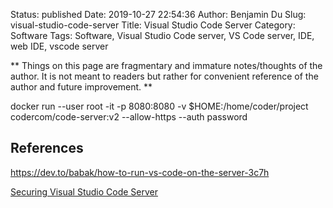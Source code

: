 Status: published
Date: 2019-10-27 22:54:36
Author: Benjamin Du
Slug: visual-studio-code-server
Title: Visual Studio Code Server
Category: Software
Tags: Software, Visual Studio Code server, VS Code server, IDE, web IDE, vscode server

**
Things on this page are fragmentary and immature notes/thoughts of the author.
It is not meant to readers but rather for convenient reference of the author and future improvement.
**


docker run --user root -it -p 8080:8080 -v $HOME:/home/coder/project codercom/code-server:v2  --allow-https --auth password

## References

https://dev.to/babak/how-to-run-vs-code-on-the-server-3c7h

[Securing Visual Studio Code Server](https://www.pomerium.io/recipes/vs-code-server.html#background)
